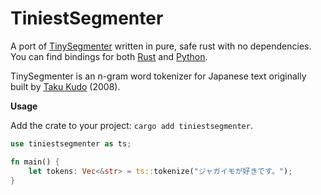 # TiniestSegmenter

A port of [TinySegmenter](http://chasen.org/~taku/software/TinySegmenter/) written in pure, safe rust with no dependencies. You can find bindings for both [Rust](https://github.com/jwnz/tiniestsegmenter/tree/master/tiniestsegmenter) and [Python](https://github.com/jwnz/tiniestsegmenter/tree/master/bindings/python/).

TinySegmenter is an n-gram word tokenizer for Japanese text originally built by [Taku Kudo](http://chasen.org/~taku/) (2008). 


<b> Usage </b>

Add the crate to your project: `cargo add tiniestsegmenter`.

```Rust
use tiniestsegmenter as ts;

fn main() {
    let tokens: Vec<&str> = ts::tokenize("ジャガイモが好きです。");
}
```

